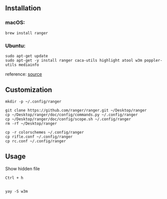 ## Installation
### macOS:
```
brew install ranger
```
### Ubuntu:
```
sudo apt-get update
sudo apt-get -y install ranger caca-utils highlight atool w3m poppler-utils mediainfo
```
reference: [source](https://www.digitalocean.com/community/tutorials/installing-and-using-ranger-a-terminal-file-manager-on-a-ubuntu-vps)

## Customization
```
mkdir -p ~/.config/ranger
```

```
git clone https://github.com/ranger/ranger.git ~/Desktop/ranger
cp ~/Desktop/ranger/doc/config/commands.py ~/.config/ranger
cp ~/Desktop/ranger/doc/config/scope.sh ~/.config/ranger
rm -rf ~/Desktop/ranger
```

```
cp -r colorschemes ~/.config/ranger
cp rifle.conf ~/.config/ranger
cp rc.conf ~/.config/ranger
```

## Usage
Show hidden file

```
Ctrl + h
```

##
```
yay -S w3m
```
